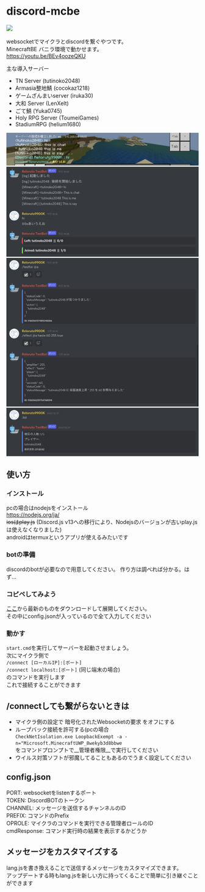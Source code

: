 # discord-mcbe
  
<img src="https://img.shields.io/github/downloads/tutinoko2048/discord-mcbe/total?style=for-the-badge">
  
websocketでマイクラとdiscordを繋ぐやつです。  
MinecraftBE バニラ環境で動かせます。  
https://youtu.be/BEv4oozeQKU  
  
主な導入サーバー
- TN Server (tutinoko2048)
- Armasia整地鯖 (cocokaz1218)
- ゲームざんまいserver (iruka30)
- 大和 Server (LenXelt)
- ごて鯖 (Yuka0745)
- Holy RPG Server (ToumeiGames)
- StadiumRPG (helium1680)

  
![example2](docs/example2.jpeg)  
![example1](docs/example1.jpeg)  
![runCommand](docs/runCommand.jpeg)  
![list](docs/list.jpeg)  

## 使い方
### インストール
pcの場合はnodejsをインストール  
https://nodejs.org/ja/  
~~iosはplay.js~~ (Discord.js v13への移行により、Nodejsのバージョンが古いplay.jsは使えなくなりました)  
androidはtermuxというアプリが使えるみたいです

### botの準備
discordのbotが必要なので用意してください。
作り方は調べれば分かる。はず...

### コピペしてみよう
[ここ](https://github.com/tutinoko2048/discord-mcbe/releases)から最新のものをダウンロードして展開してください。  
その中にconfig.jsonが入っているので全て入力してください  

### 動かす
`start.cmd`を実行してサーバーを起動させましょう。  
次にマイクラ側で  
```/connect [ローカルIP]:[ポート]```  
```/connect localhost:[ポート]``` (同じ端末の場合)  
のコマンドを実行します  
これで接続することができます

## /connectしても繋がらないときは
- マイクラ側の設定で 暗号化されたWebsocketの要求 をオフにする
- ループバック接続を許可する(pcの場合  
```CheckNetIsolation.exe LoopbackExempt -a -n="Microsoft.MinecraftUWP_8wekyb3d8bbwe```  
をコマンドプロンプトで__管理者権限__で実行してください
- ウイルス対策ソフトが邪魔してることもあるのでうまく設定してください

## config.json
PORT: websocketをlistenするポート  
TOKEN: DiscordBOTのトークン  
CHANNEL: メッセージを送信するチャンネルのID  
PREFIX: コマンドのPrefix  
OPROLE: マイクラのコマンドを実行できる管理者ロールのID  
cmdResponse: コマンド実行時の結果を表示するかどうか  

## メッセージをカスタマイズする
lang.jsを書き換えることで送信するメッセージをカスタマイズできます。  
アップデートする時もlang.jsを新しい方に持ってくることで簡単に引き継ぐことができます
<!--
## ワールド主じゃない人向け
GameTestを使用して全員のチャットをtellrawで流すことで、ワールドのホスト以外の人でもチャットを拾えるようになります<br>
tellrawで流す時はtranslateの`chat.type.text`を使用してください。<br>
```tellraw @a {"rawtext":[{"translate":"chat.type.text","with":["プレイヤー名","チャットのメッセージ"]}]}```
-->
